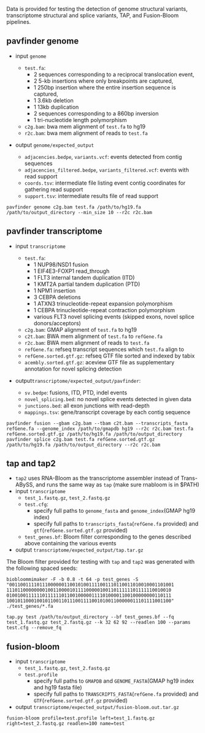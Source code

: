 Data is provided for testing the detection of genome structural variants, transcriptome structural and splice variants, TAP, and Fusion-Bloom pipelines.  

## pavfinder genome
* input `genome`
  * `test.fa`: 
    * 2 sequences corresponding to a reciprocal translocation event, 
    * 2 5-kb insertions where only breakpoints are captured,
    * 1 250bp insertion where the entire insertion sequence is captured,
    * 1 3.6kb deletion
    * 1 13kb duplication
    * 2 sequences corresponding to a 860bp inversion
    * 1 tri-nucleotide length polymorphism
  * `c2g.bam`: bwa mem alignment of `test.fa` to hg19
  * `r2c.bam`: bwa mem alignment of reads to `test.fa`

* output `genome/expected_output`
  * `adjacencies.bedpe`, `variants.vcf`: events detected from contig sequences
  * `adjacencies_filtered.bedpe`, `variants_filtered.vcf`: events with read support
  * `coords.tsv`: intermediate file listing event contig coordinates for gathering read support
  * `support.tsv`: intermediate results file of read support

```
pavfinder genome c2g.bam test.fa /path/to/hg19.fa /path/to/output_directory --min_size 10 --r2c r2c.bam
```

## pavfinder transcriptome
* input `transcriptome`
  * `test.fa`:
    * 1 NUP98/NSD1 fusion
    * 1 EIF4E3-FOXP1 read_through
    * 1 FLT3 internal tandem duplication (ITD)
    * 1 KMT2A partial tandem duplication (PTD)
    * 1 NPM1 insertion
    * 3 CEBPA deletions
    * 1 ATXN3 trinucleotide-repeat expansion polymorphism
    * 1 CEBPA trinucleotide-repeat contraction polymorphism
    * various FLT3 novel splicing events (skipped exons, novel splice donors/acceptors)
  * `c2g.bam`: GMAP alignment of `test.fa` to hg19
  * `c2t.bam`: BWA mem alignment of `test.fa` to `refGene.fa`
  * `r2c.bam`: BWA mem alignment of reads to `test.fa`
  * `refGene.fa`: refseq transcript sequences which `test.fa` align to
  * `refGene.sorted.gtf.gz`: refseq GTF file sorted and indexed by tabix
  * `acembly.sorted.gtf.gz`: aceview GTF file as supplementary annotation for novel splicing detection

* output`transcriptome/expected_output/pavfinder`:
  * `sv.bedpe`: fusions, ITD, PTD, indel events
  * `novel_splicing.bed`: no novel splice events detected in given data
  * `junctions.bed`: all exon junctions with read-depth
  * `mappings.tsv`: gene/transcript coverage by each contig sequence

```
pavfinder fusion --gbam c2g.bam --tbam c2t.bam --transcripts_fasta refGene.fa --genome_index /path/to/gmapdb hg19 --r2c r2c.bam test.fa refGene.sorted.gtf.gz /path/to/hg19.fa /path/to/output_directory
pavfinder splice c2g.bam test.fa refGene.sorted.gtf.gz /path/to/hg19.fa /path/to/output_directory --r2c r2c.bam
```

## tap and tap2
* `tap2` uses RNA-Bloom as the transcriptome assembler instead of Trans-ABySS, and runs the same way as `tap` (make sure rnabloom is in $PATH)
* input `transcriptome`
  * `test_1.fastq.gz`, `test_2.fastq.gz`
  * `test.cfg`: 
    * specify full paths to `genome_fasta` and `genome_index`(GMAP hg19 index)
    * specify full paths to `transcripts_fasta`(`refGene.fa` provided) and `gtf`(`refGene.sorted.gtf.gz` provided)
  * `test_genes.bf`: Bloom filter corresponding to the genes described above containing the various events
* output `transcriptome/expected_output/tap.tar.gz`

The Bloom filter provided for testing with `tap` and `tap2` was generated with the following spaced seeds:
```
biobloommimaker -F -b 0.8 -t 64 -p test_genes -S "001100111101110000001100101001111001110110011010010001101001 111011000000001001100001011110000010011011111101111110010010 010010011111101111110110010000011110100001100100000000110111 100101100010010110011011100111100101001100000011101111001100" ./test_genes/*.fa
```

```
tap.py test /path/to/output_directory --bf test_genes.bf --fq test_1.fastq.gz test_2.fastq.gz --k 32 62 92 --readlen 100 --params test.cfg --remove_fq
```

## fusion-bloom
* input `transcriptome`
  * `test_1.fastq.gz`, `test_2.fastq.gz`
  * `test.profile`
	* specify full paths to `GMAPDB` and `GENOME_FASTA`(GMAP hg19 index and hg19 fasta file)
	* specify full paths to `TRANSCRIPTS_FASTA`(`refGene.fa` provided) and `GTF`(`refGene.sorted.gtf.gz` provided)
* output `transcriptome/expected_output/fusion-bloom.out.tar.gz`

```
fusion-bloom profile=test.profile left=test_1.fastq.gz right=test_2.fastq.gz readlen=100 name=test
```
